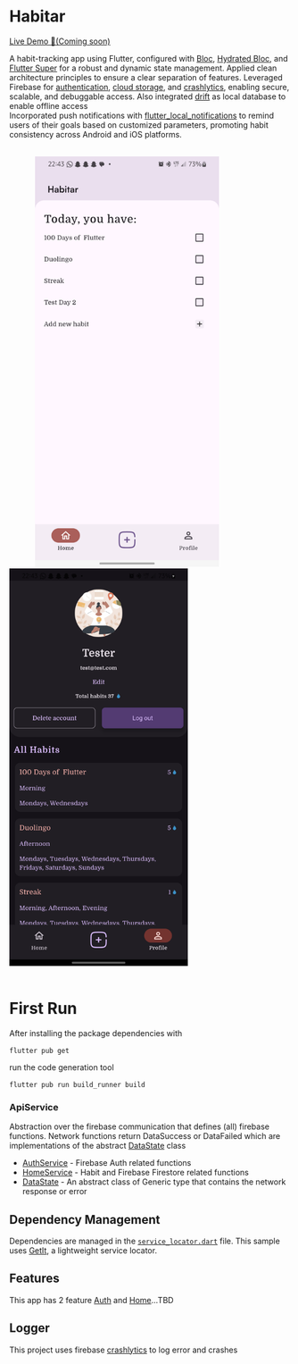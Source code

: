 # Habitar
<a href="https://github.com/Vader-Femi/Habitar/" target="_blank"
rel="nofollow noopener noreferrer" aria-label="Live Demo"><u>Live Demo 🚀(Coming soon)</u></a>

A habit-tracking app using Flutter, configured with [Bloc], [Hydrated Bloc], and [Flutter Super] for a robust and dynamic state management. 
Applied clean architecture principles to ensure a clear separation of features. 
Leveraged Firebase for [authentication], [cloud storage], and [crashlytics], enabling secure, scalable, and debuggable access.
Also integrated [drift] as local database to enable offline access  
Incorporated push notifications with [flutter_local_notifications] to remind users of their goals based on customized parameters, promoting habit consistency across Android and iOS platforms.

[BLoC]: https://pub.dev/packages/flutter_bloc
[Hydrated Bloc]: https://pub.dev/packages/hydrated_bloc
[Flutter Super]: https://pub.dev/documentation/flutter_super/latest/
[authentication]: https://pub.dev/packages/firebase_auth/
[cloud storage]: https://pub.dev/packages/cloud_firestore/
[crashlytics]: https://pub.dev/packages/firebase_crashlytics/
[drift]: https://pub.dev/packages/drift/
[flutter_local_notifications]: https://pub.dev/packages/flutter_local_notifications/

<br />
<div>
  &emsp;&emsp;&emsp;
  <img src="assets/images/app_light_mode.png" alt="Light theme" width="330">
  &emsp;&emsp;&emsp;&emsp;
  <img src="assets/images/app_dark_mode.png" alt="Dark theme" width="320">  
</div>
<br />

# First Run

After installing the package dependencies with

```
flutter pub get
```

run the code generation tool

```
flutter pub run build_runner build
```

### ApiService

Abstraction over the firebase communication that defines (all) firebase functions.
Network functions return DataSuccess or DataFailed which are implementations of the abstract [DataState] class

- [AuthService] - Firebase Auth related functions
- [HomeService] - Habit and Firebase Firestore related functions
- [DataState] - An abstract class of Generic type that contains the network response or error

[AuthService]: lib/features/auth/data/sources/auth_service.dart
[HomeService]: lib/features/home/data/sources/home_service.dart
[DataState]: lib/core/res/data_state.dart/sources/home_service.dart

## Dependency Management

Dependencies are managed in the [`service_locator.dart`][service_locator] file. This sample uses [GetIt], a lightweight service locator.

[service_locator]: ./lib/service_locator.dart
[GetIt]: https://pub.dev/packages/get_it


## Features
This app has 2 feature [Auth] and [Home]...TBD

[Auth]: lib/features/auth
[Home]: lib/features/home

## Logger

This project uses firebase [crashlytics] to log error and crashes
